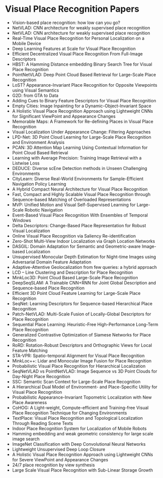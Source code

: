 # Visual Place Recognition Papers

<ul>

                             

 <li><a target="_blank" href="https://github.com/manjunath5496/Visual-Place-Recognition-Papers/blob/master/v(1).pdf" style="text-decoration:none;">Vision-based place recognition: how low can you go?</a></li>

 <li><a target="_blank" href="https://github.com/manjunath5496/Visual-Place-Recognition-Papers/blob/master/v(2).pdf" style="text-decoration:none;">NetVLAD: CNN architecture for weakly supervised place recognition</a></li>

<li><a target="_blank" href="https://github.com/manjunath5496/Visual-Place-Recognition-Papers/blob/master/v(3).pdf" style="text-decoration:none;">NetVLAD: CNN architecture for weakly supervised place recognition</a></li>
 <li><a target="_blank" href="https://github.com/manjunath5496/Visual-Place-Recognition-Papers/blob/master/v(4).pdf" style="text-decoration:none;">Real-Time Visual Place Recognition for Personal Localization on a Mobile Device</a></li>                              
<li><a target="_blank" href="https://github.com/manjunath5496/Visual-Place-Recognition-Papers/blob/master/v(5).pdf" style="text-decoration:none;">Deep Learning Features at Scale for Visual Place Recognition</a></li>
<li><a target="_blank" href="https://github.com/manjunath5496/Visual-Place-Recognition-Papers/blob/master/v(6).pdf" style="text-decoration:none;">Efficient Decentralized Visual Place Recognition From Full-Image Descriptors</a></li>
 <li><a target="_blank" href="https://github.com/manjunath5496/Visual-Place-Recognition-Papers/blob/master/v(7).pdf" style="text-decoration:none;">HBST: A Hamming Distance embedding Binary Search Tree for Visual Place Recognition</a></li>

 <li><a target="_blank" href="https://github.com/manjunath5496/Visual-Place-Recognition-Papers/blob/master/v(8).pdf" style="text-decoration:none;"> PointNetVLAD: Deep Point Cloud Based Retrieval for Large-Scale Place Recognition </a></li>
   <li><a target="_blank" href="https://github.com/manjunath5496/Visual-Place-Recognition-Papers/blob/master/v(9).pdf" style="text-decoration:none;">LoST? Appearance-Invariant Place Recognition for Opposite Viewpoints using Visual Semantics</a></li>
  
   
 <li><a target="_blank" href="https://github.com/manjunath5496/Visual-Place-Recognition-Papers/blob/master/v(10).pdf" style="text-decoration:none;">G2D: from GTA to Data </a></li>                              
<li><a target="_blank" href="https://github.com/manjunath5496/Visual-Place-Recognition-Papers/blob/master/v(11).pdf" style="text-decoration:none;">Adding Cues to Binary Feature Descriptors for Visual Place Recognition</a></li>
<li><a target="_blank" href="https://github.com/manjunath5496/Visual-Place-Recognition-Papers/blob/master/v(12).pdf" style="text-decoration:none;">Empty Cities: Image Inpainting for a Dynamic-Object-Invariant Space</a></li>
<li><a target="_blank" href="https://github.com/manjunath5496/Visual-Place-Recognition-Papers/blob/master/v(13).pdf" style="text-decoration:none;">A Holistic Visual Place Recognition Approach using Lightweight CNNs for Significant ViewPoint and Appearance Changes</a></li>

<li><a target="_blank" href="https://github.com/manjunath5496/Visual-Place-Recognition-Papers/blob/master/v(14).pdf" style="text-decoration:none;">Memorable Maps: A Framework for Re-defining Places in Visual Place Recognition</a></li>
                              
<li><a target="_blank" href="https://github.com/manjunath5496/Visual-Place-Recognition-Papers/blob/master/v(15).pdf" style="text-decoration:none;">Visual Localization Under Appearance Change: Filtering Approaches</a></li>

<li><a target="_blank" href="https://github.com/manjunath5496/Visual-Place-Recognition-Papers/blob/master/v(16).pdf" style="text-decoration:none;">LPD-Net: 3D Point Cloud Learning for Large-Scale Place Recognition and Environment Analysis</a></li>

  <li><a target="_blank" href="https://github.com/manjunath5496/Visual-Place-Recognition-Papers/blob/master/v(17).pdf" style="text-decoration:none;">PCAN: 3D Attention Map Learning Using Contextual Information for Point Cloud Based Retrieval</a></li>   
  
<li><a target="_blank" href="https://github.com/manjunath5496/Visual-Place-Recognition-Papers/blob/master/v(18).pdf" style="text-decoration:none;">Learning with Average Precision: Training Image Retrieval with a Listwise Loss</a></li> 

  
<li><a target="_blank" href="https://github.com/manjunath5496/Visual-Place-Recognition-Papers/blob/master/v(19).pdf" style="text-decoration:none;">DEDUCE: Diverse scEne Detection methods in Unseen Challenging Environments</a></li> 

<li><a target="_blank" href="https://github.com/manjunath5496/Visual-Place-Recognition-Papers/blob/master/v(20).pdf" style="text-decoration:none;">CityLearn: Diverse Real-World Environments for Sample-Efficient Navigation Policy Learning</a></li>

<li><a target="_blank" href="https://github.com/manjunath5496/Visual-Place-Recognition-Papers/blob/master/v(21).pdf" style="text-decoration:none;">A Hybrid Compact Neural Architecture for Visual Place Recognition</a></li>
<li><a target="_blank" href="https://github.com/manjunath5496/Visual-Place-Recognition-Papers/blob/master/v(22).pdf" style="text-decoration:none;">Fast, Compact and Highly Scalable Visual Place Recognition through Sequence-based Matching of Overloaded Representations</a></li> 
 <li><a target="_blank" href="https://github.com/manjunath5496/Visual-Place-Recognition-Papers/blob/master/v(23).pdf" style="text-decoration:none;">MVP: Unified Motion and Visual Self-Supervised Learning for Large-Scale Robotic Navigation</a></li> 
 

   <li><a target="_blank" href="https://github.com/manjunath5496/Visual-Place-Recognition-Papers/blob/master/v(24).pdf" style="text-decoration:none;">Event-Based Visual Place Recognition With Ensembles of Temporal Windows</a></li>
 
   <li><a target="_blank" href="https://github.com/manjunath5496/Visual-Place-Recognition-Papers/blob/master/v(25).pdf" style="text-decoration:none;">Delta Descriptors: Change-Based Place Representation for Robust Visual Localization</a></li>                              
 <li><a target="_blank" href="https://github.com/manjunath5496/Visual-Place-Recognition-Papers/blob/master/v(26).pdf" style="text-decoration:none;">Online Visual Place Recognition via Saliency Re-identification</a></li>
 <li><a target="_blank" href="https://github.com/manjunath5496/Visual-Place-Recognition-Papers/blob/master/v(27).pdf" style="text-decoration:none;">Zero-Shot Multi-View Indoor Localization via Graph Location Networks</a></li>
   
 
   <li><a target="_blank" href="https://github.com/manjunath5496/Visual-Place-Recognition-Papers/blob/master/v(28).pdf" style="text-decoration:none;">DASGIL: Domain Adaptation for Semantic and Geometric-aware Image-based Localization</a></li>
 
   <li><a target="_blank" href="https://github.com/manjunath5496/Visual-Place-Recognition-Papers/blob/master/v(29).pdf" style="text-decoration:none;">Unsupervised Monocular Depth Estimation for Night-time Images using Adversarial Domain Feature Adaptation </a></li>                              

  <li><a target="_blank" href="https://github.com/manjunath5496/Visual-Place-Recognition-Papers/blob/master/v(30).pdf" style="text-decoration:none;">Adaptive-Attentive Geolocalization from few queries: a hybrid approach</a></li>
 
   <li><a target="_blank" href="https://github.com/manjunath5496/Visual-Place-Recognition-Papers/blob/master/v(31).pdf" style="text-decoration:none;">LCD – Line Clustering and Description for Place Recognition</a></li> 
    <li><a target="_blank" href="https://github.com/manjunath5496/Visual-Place-Recognition-Papers/blob/master/v(32).pdf" style="text-decoration:none;">MinkLoc3D: Point Cloud Based Large-Scale Place Recognition</a></li> 

   <li><a target="_blank" href="https://github.com/manjunath5496/Visual-Place-Recognition-Papers/blob/master/v(33).pdf" style="text-decoration:none;">DeepSeqSLAM: A Trainable CNN+RNN for Joint Global Description and Sequence-based Place Recognition</a></li>                              

  <li><a target="_blank" href="https://github.com/manjunath5496/Visual-Place-Recognition-Papers/blob/master/v(34).pdf" style="text-decoration:none;">Efficient 3D Point Cloud Feature Learning for Large-Scale Place Recognition</a></li> 
 
  <li><a target="_blank" href="https://github.com/manjunath5496/Visual-Place-Recognition-Papers/blob/master/v(35).pdf" style="text-decoration:none;">SeqNet: Learning Descriptors for Sequence-based Hierarchical Place Recognition</a></li> 

  <li><a target="_blank" href="https://github.com/manjunath5496/Visual-Place-Recognition-Papers/blob/master/v(36).pdf" style="text-decoration:none;">Patch-NetVLAD: Multi-Scale Fusion of Locally-Global Descriptors for Place Recognition</a></li> 
 
<li><a target="_blank" href="https://github.com/manjunath5496/Visual-Place-Recognition-Papers/blob/master/v(37).pdf" style="text-decoration:none;">Sequential Place Learning: Heuristic-Free High-Performance Long-Term Place Recognition</a></li>
 <li><a target="_blank" href="https://github.com/manjunath5496/Visual-Place-Recognition-Papers/blob/master/v(38).pdf" style="text-decoration:none;">Generalized Contrastive Optimization of Siamese Networks for Place Recognition</a></li>
<li><a target="_blank" href="https://github.com/manjunath5496/Visual-Place-Recognition-Papers/blob/master/v(39).pdf" style="text-decoration:none;">RoRD: Rotation-Robust Descriptors and Orthographic Views for Local Feature Matching</a></li>
 <li><a target="_blank" href="https://github.com/manjunath5496/Visual-Place-Recognition-Papers/blob/master/v(40).pdf" style="text-decoration:none;">STA-VPR: Spatio-temporal Alignment for Visual Place Recognition</a></li>                              
<li><a target="_blank" href="https://github.com/manjunath5496/Visual-Place-Recognition-Papers/blob/master/v(41).pdf" style="text-decoration:none;">MinkLoc++: Lidar and Monocular Image Fusion for Place Recognition</a></li>
<li><a target="_blank" href="https://github.com/manjunath5496/Visual-Place-Recognition-Papers/blob/master/v(42).pdf" style="text-decoration:none;">Probabilistic Visual Place Recognition for Hierarchical Localization</a></li>
 
  <li><a target="_blank" href="https://github.com/manjunath5496/Visual-Place-Recognition-Papers/blob/master/v(43).pdf" style="text-decoration:none;">SeqNetVLAD vs PointNetVLAD: Image Sequence vs 3D Point Clouds for Day-Night Place Recognition</a></li>
 <li><a target="_blank" href="https://github.com/manjunath5496/Visual-Place-Recognition-Papers/blob/master/v(44).pdf" style="text-decoration:none;">SSC: Semantic Scan Context for Large-Scale Place Recognition</a></li>
   <li><a target="_blank" href="https://github.com/manjunath5496/Visual-Place-Recognition-Papers/blob/master/v(45).pdf" style="text-decoration:none;">A Hierarchical Dual Model of Environment- and Place-Specific Utility for Visual Place Recognition</a></li>  
   
<li><a target="_blank" href="https://github.com/manjunath5496/Visual-Place-Recognition-Papers/blob/master/v(46).pdf" style="text-decoration:none;">Probabilistic Appearance-Invariant Topometric Localization with New Place Awareness</a></li> 
                             
<li><a target="_blank" href="https://github.com/manjunath5496/Visual-Place-Recognition-Papers/blob/master/v(47).pdf" style="text-decoration:none;">CoHOG: A Light-weight, Compute-efficient and Training-free Visual Place Recognition Technique for Changing Environments</a></li>
<li><a target="_blank" href="https://github.com/manjunath5496/Visual-Place-Recognition-Papers/blob/master/v(48).pdf" style="text-decoration:none;">TextPlace: Visual Place Recognition and Topological Localization Through Reading Scene Texts</a></li>

<li><a target="_blank" href="https://github.com/manjunath5496/Visual-Place-Recognition-Papers/blob/master/v(49).pdf" style="text-decoration:none;">Indoor Place Recognition System for Localization of Mobile Robots</a></li>
                              
<li><a target="_blank" href="https://github.com/manjunath5496/Visual-Place-Recognition-Papers/blob/master/v(50).pdf" style="text-decoration:none;">Hamming embedding and weak geometric consistency for large scale image search</a></li>
<li><a target="_blank" href="https://github.com/manjunath5496/Visual-Place-Recognition-Papers/blob/master/v(51).pdf" style="text-decoration:none;">ImageNet Classification with Deep Convolutional Neural Networks</a></li>
<li><a target="_blank" href="https://github.com/manjunath5496/Visual-Place-Recognition-Papers/blob/master/v(52).pdf" style="text-decoration:none;">Lightweight Unsupervised Deep Loop Closure</a></li>

<li><a target="_blank" href="https://github.com/manjunath5496/Visual-Place-Recognition-Papers/blob/master/v(53).pdf" style="text-decoration:none;">A Holistic Visual Place Recognition Approach using Lightweight CNNs for Severe ViewPoint and Appearance Changes</a></li>
 
<li><a target="_blank" href="https://github.com/manjunath5496/Visual-Place-Recognition-Papers/blob/master/v(54).pdf" style="text-decoration:none;">24/7 place recognition by view synthesis </a></li>

<li><a target="_blank" href="https://github.com/manjunath5496/Visual-Place-Recognition-Papers/blob/master/v(55).pdf" style="text-decoration:none;">Large Scale Visual Place Recognition with Sub-Linear Storage Growth</a></li>
 
  </ul>
    
    
    
